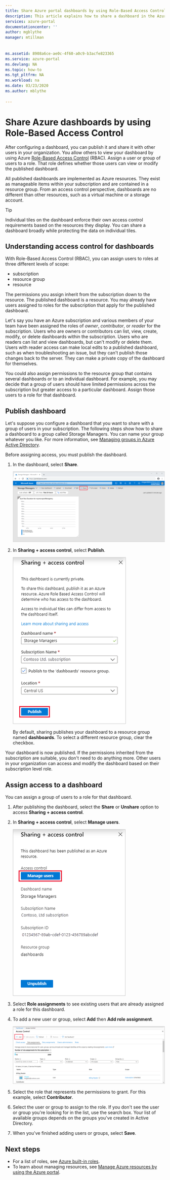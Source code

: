 ```yaml
---
title: Share Azure portal dashboards by using Role-Based Access Control
description: This article explains how to share a dashboard in the Azure portal by using Role-Based Access Control.
services: azure-portal
documentationcenter: ''
author: mgblythe
manager: mtillman


ms.assetid: 8908a6ce-ae0c-4f60-a0c9-b3acfe823365
ms.service: azure-portal
ms.devlang: NA
ms.topic: how-to
ms.tgt_pltfrm: NA
ms.workload: na
ms.date: 03/23/2020
ms.author: mblythe

---
```

# Share Azure dashboards by using Role-Based Access Control

After configuring a dashboard, you can publish it and share it with other users in your organization. You allow others to view your dashboard by using Azure [Role-Based Access Control](../role-based-access-control/role-assignments-portal.md) (RBAC). Assign a user or group of users to a role. That role defines whether those users can view or modify the published dashboard.

All published dashboards are implemented as Azure resources. They exist as manageable items within your subscription and are contained in a resource group. From an access control perspective, dashboards are no different than other resources, such as a virtual machine or a storage account.

> [!TIP]
> Individual tiles on the dashboard enforce their own access control requirements based on the resources they display. You can share a dashboard broadly while protecting the data on individual tiles.
> 
> 

## Understanding access control for dashboards

With Role-Based Access Control (RBAC), you can assign users to roles at three different levels of scope:

* subscription
* resource group
* resource

The permissions you assign inherit from the subscription down to the resource. The published dashboard is a resource. You may already have users assigned to roles for the subscription that apply for the published dashboard.

Let's say you have an Azure subscription and various members of your team have been assigned the roles of *owner*, *contributor*, or *reader* for the subscription. Users who are owners or contributors can list, view, create, modify, or delete dashboards within the subscription. Users who are readers can list and view dashboards, but can't modify or delete them. Users with reader access can make local edits to a published dashboard, such as when troubleshooting an issue, but they can't publish those changes back to the server. They can make a private copy of the dashboard for themselves.

You could also assign permissions to the resource group that contains several dashboards or to an individual dashboard. For example, you may decide that a group of users should have limited permissions across the subscription but greater access to a particular dashboard. Assign those users to a role for that dashboard.

## Publish dashboard

Let's suppose you configure a dashboard that you want to share with a group of users in your subscription. The following steps show how to share a dashboard to a group called Storage Managers. You can name your group whatever you like. For more information, see [Managing groups in Azure Active Directory](../active-directory/fundamentals/active-directory-groups-create-azure-portal.md).

Before assigning access, you must publish the dashboard.

1. In the dashboard, select **Share**.

    ![select share for your dashboard](./media/azure-portal-dashboard-share-access/share-dashboard-for-access-control.png)

1. In **Sharing + access control**, select **Publish**.

    ![publish your dashboard](./media/azure-portal-dashboard-share-access/publish-dashboard-for-access-control.png)

     By default, sharing publishes your dashboard to a resource group named **dashboards**. To select a different resource group, clear the checkbox.

Your dashboard is now published. If the permissions inherited from the subscription are suitable, you don't need to do anything more. Other users in your organization can access and modify the dashboard based on their subscription level role.

## Assign access to a dashboard

You can assign a group of users to a role for that dashboard.

1. After publishing the dashboard, select the **Share** or **Unshare** option to access **Sharing + access control**.

1. In **Sharing + access control**, select **Manage users**.

    ![manage users for a dashboard](./media/azure-portal-dashboard-share-access/manage-users-for-access-control.png)

1. Select **Role assignments** to see existing users that are already assigned a role for this dashboard.

1. To add a new user or group, select **Add** then **Add role assignment**.

    ![add a user for access to the dashboard](./media/azure-portal-dashboard-share-access/manage-users-existing-users.png)

1. Select the role that represents the permissions to grant. For this example, select **Contributor**.

1. Select the user or group to assign to the role. If you don't see the user or group you're looking for in the list, use the search box. Your list of available groups depends on the groups you've created in Active Directory.

1. When you've finished adding users or groups, select **Save**.

## Next steps

* For a list of roles, see [Azure built-in roles](../role-based-access-control/built-in-roles.md).
* To learn about managing resources, see [Manage Azure resources by using the Azure portal](resource-group-portal.md).
